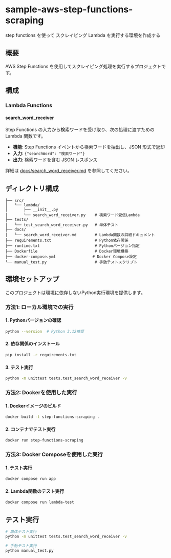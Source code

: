 # sample-aws-step-functions-scraping
step functions を使って スクレイピング Lambda を実行する環境を作成する

## 概要

AWS Step Functions を使用してスクレイピング処理を実行するプロジェクトです。

## 構成

### Lambda Functions

#### search_word_receiver
Step Functions の入力から検索ワードを受け取り、次の処理に渡すための Lambda 関数です。

- **機能**: Step Functions イベントから検索ワードを抽出し、JSON 形式で返却
- **入力**: `{"searchWord": "検索ワード"}`
- **出力**: 検索ワードを含む JSON レスポンス

詳細は [docs/search_word_receiver.md](docs/search_word_receiver.md) を参照してください。

## ディレクトリ構成

```
├── src/
│   └── lambda/
│       ├── __init__.py
│       └── search_word_receiver.py    # 検索ワード受信Lambda
├── tests/
│   └── test_search_word_receiver.py   # 単体テスト
├── docs/
│   └── search_word_receiver.md        # Lambda関数の詳細ドキュメント
├── requirements.txt                   # Python依存関係
├── runtime.txt                        # Pythonバージョン指定
├── Dockerfile                         # Docker環境構築
├── docker-compose.yml                # Docker Compose設定
└── manual_test.py                     # 手動テストスクリプト
```

## 環境セットアップ

このプロジェクトは環境に依存しないPython実行環境を提供します。

### 方法1: ローカル環境での実行

#### 1. Pythonバージョンの確認
```bash
python --version  # Python 3.12推奨
```

#### 2. 依存関係のインストール
```bash
pip install -r requirements.txt
```

#### 3. テスト実行
```bash
python -m unittest tests.test_search_word_receiver -v
```

### 方法2: Dockerを使用した実行

#### 1. Dockerイメージのビルド
```bash
docker build -t step-functions-scraping .
```

#### 2. コンテナでテスト実行
```bash
docker run step-functions-scraping
```

### 方法3: Docker Composeを使用した実行

#### 1. テスト実行
```bash
docker compose run app
```

#### 2. Lambda関数のテスト実行
```bash
docker compose run lambda-test
```

## テスト実行

```bash
# 単体テスト実行
python -m unittest tests.test_search_word_receiver -v

# 手動テスト実行
python manual_test.py
```
